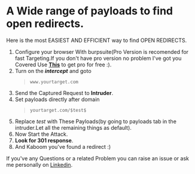 
# A Wide range of payloads to find open redirects.

Here is the most EASIEST AND EFFICIENT way to find OPEN REDIRECTS.

 1. Configure your browser With burpsuite(Pro Version is recomended for fast Targeting.If you don't have pro version no problem I've got you Covered Use [**This**](https://github.com/SNGWN/Burp-Suite) to get pro for free :).
 2. Turn on the ***intercept*** and goto 
      > `www.yourtarget.com`
 3. Send the Captured Request to **Intruder**.
 4. Set payloads directly after domain 
      > `yourtarget.com/$test$`
 5. Replace *$test$* with These Payloads(by going to payloads tab in the intruder.Let all the remaining things as default).
 6. Now Start the Attack.
 7. **Look for 301 response**.
 8. And Kaboom you've found a redirect :)
      
If you've any Questions or a related Problem you can raise an issue or ask me personally on [Linkedin](https://www.linkedin.com/in/mtabarikasif/).
 
